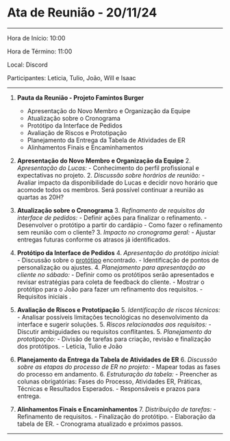 # Ata de Reunião - 20/11/24 
___________________________________________________________________________________

Hora de Início: 10:00

Hora de Término: 11:00

Local: Discord

Participantes: Leticia, Tulio, João, Will e Isaac

___________________________________________________________________________________

1.  **Pauta da Reunião - Projeto Famintos Burger**  
    * Apresentação do Novo Membro e Organização da Equipe
    * Atualização sobre o Cronograma
    * Protótipo da Interface de Pedidos
    * Avaliação de Riscos e Prototipação
    * Planejamento da Entrega da Tabela de Atividades de ER
    * Alinhamentos Finais e Encaminhamentos

2. **Apresentação do Novo Membro e Organização da Equipe**
    2. *Apresentação do Lucas:* 
        - Conhecimento do perfil profissional e expectativas no projeto.
    2. *Discussão sobre horários de reunião:* 
        - Avaliar impacto da disponibilidade do Lucas e decidir novo horário que acomode todos os membros.
    Será possível continuar a reunião as quartas as 20H?

3. **Atualização sobre o Cronograma**
    3. *Refinamento de requisitos da interface de pedidos:*
        - Definir ações para finalizar o refinamento.
        - Desenvolver o protótipo a partir do cardápio
        - Como fazer o refinamento sem reunião com o cliente?
    3. *Impacto no cronograma geral:*
        - Ajustar entregas futuras conforme os atrasos já identificados.
 
4. **Protótipo da Interface de Pedidos**
    4. *Apresentação do protótipo inicial:*
        - Discussão sobre o [protótipo](https://www.figma.com/design/NsYVCf5Rp54H8NINiwB6J1/Food-Tablet-Device-(Copy)?node-id=248-3442&t=x1QqQwapGpRUxXVI-1) encontrado.
        - Identificação de pontos de personalização ou ajustes.
    4. *Planejamento para apresentação ao cliente no sábado:*
        - Definir como os protótipos serão apresentados e revisar estratégias para coleta de feedback do cliente.
        - Mostrar o protótipo para o João para fazer um refinamento dos requisitos.
        - Requisitos iniciais .

5. **Avaliação de Riscos e Prototipação**
    5. *Identificação de riscos técnicos:*
        - Analisar possíveis limitações tecnológicas no desenvolvimento da interface e sugerir soluções.
    5. *Riscos relacionados aos requisitos:*
        - Discutir ambiguidades ou requisitos conflitantes.
    5. *Planejamento da prototipação:*
        - Divisão de tarefas para criação, revisão e finalização dos protótipos.
        - Leticia, Tulio e João


6. **Planejamento da Entrega da Tabela de Atividades de ER**
    6. *Discussão sobre as etapas do processo de ER no projeto:*
        - Mapear todas as fases do processo em andamento.
    6. *Estruturação da tabela:*
        - Preencher as colunas obrigatórias: Fases do Processo, Atividades ER, Práticas, Técnicas e Resultados Esperados.
        - Responsáveis e prazos para entrega.

7. **Alinhamentos Finais e Encaminhamentos**
    7. *Distribuição de tarefas:*
        - Refinamento de requisitos.
        - Finalização do protótipo.
        - Elaboração da tabela de ER.
        - Cronograma atualizado e próximos passos.

___________________________________________________________________________________